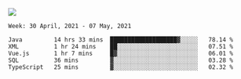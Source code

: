 <img align="center" src="https://github-readme-stats.vercel.app/api?username=bafuka&show_icons=true&icon_color=CE1D2D&text_color=718096&bg_color=ffffff&hide_title=true" />

<!--START_SECTION:waka-->
```text
Week: 30 April, 2021 - 07 May, 2021

Java         14 hrs 33 mins  ███████████████████▓░░░░░   78.14 % 
XML          1 hr 24 mins    ██░░░░░░░░░░░░░░░░░░░░░░░   07.51 % 
Vue.js       1 hr 7 mins     █▓░░░░░░░░░░░░░░░░░░░░░░░   06.01 % 
SQL          36 mins         ▓░░░░░░░░░░░░░░░░░░░░░░░░   03.28 % 
TypeScript   25 mins         ▓░░░░░░░░░░░░░░░░░░░░░░░░   02.32 % 
```
<!--END_SECTION:waka-->

<!--
**bafuka/bafuka** is a ✨ _special_ ✨ repository because its `README.md` (this file) appears on your GitHub profile.

Here are some ideas to get you started:

- 🔭 I’m currently working on ...
- 🌱 I’m currently learning ...
- 👯 I’m looking to collaborate on ...
- 🤔 I’m looking for help with ...
- 💬 Ask me about ...
- 📫 How to reach me: ...
- 😄 Pronouns: ...
- ⚡ Fun fact: ...
-->
